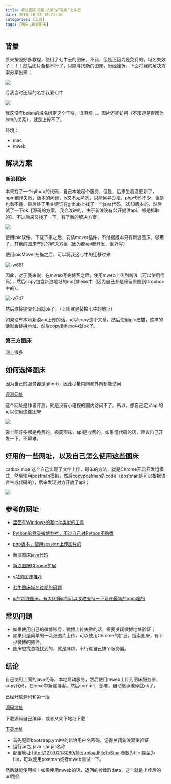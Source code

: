 ```yaml
---
title: 解决图床问题-坑爹的“免费”七牛云
date: 2018-10-26 10:21:16
categories: [工具]
tags: [图床,新浪图床]
---
```


## 背景

原来按照好多教程，使用了七牛云的图床，不错，但是正因为是免费的，域名失效了！！！然后图片全都不行了，只能寻找新的图床，历经挫折。下面将我的解决方案分享出来；

<!--more-->

![](https://i.loli.net/2019/11/03/n5HS9BTsqkX37gi.jpg)

亏我当时还起的名字我爱七牛

![](https://i.loli.net/2019/11/03/BhMmWgEPfRcdVFk.jpg)

我这没有beian的域名绑定这个干啥，很麻烦。。。图片还能访问（不知道是否因为cdn的关系），就是上传不了。 

环境：

* mac
* mweb

## 解决方案

### 新浪图床

本来找了一个github的代码，自己本地起个服务，但是，后来坐着没更新了，npm编译失败，版本的问题，js又不太熟悉，只能另寻办法，php代码不少，但是也看不懂，最后终于用关键词在github上找了一个java代码，2018版本的，然后试了一下ok【源码的方案，我会改进的，由于新浪没有公开提供api，都是抓取的】。不过后来又找了一下，有了新的解决方案；

![](https://i.loli.net/2019/11/03/ThqYPWS5MpIaRZe.jpg)

使用ipic软件，下载下来之后，安装mover插件，不付费版本只有新浪图床，够用了，其他的图床有别的解决方案（因为都api都开发，很好写）

使用ipicMover扫描之后，可以将我这七牛的迁移过来

![-w681](https://i.loli.net/2019/11/03/O2aQly4fPn7TvsB.jpg)

因此，对于我来说，在mweb写完博客之后，使用mweb上传到新浪（可以使用代码），然后copy包含新浪地址的md到hexo中（因为自己都是保留原图到Dropbox中的）。

![-w747](https://i.loli.net/2019/11/03/Cdkb9ItligU6G4o.jpg)

然后直接提交代码就ok了。（上图就是替换七牛的地址）
    
如果没有本地新浪api上传的话，可以copy这个文章，然后使用ipic扫描，这样的话就会替换地址，然后copy到hexo中就ok了。

### 第三方图床

网上很多

## 如何选择图床

因为自己的服务器是github，因此尽量内网和外网都能访问

[评测网址](http://bangumi.tv/group/topic/343056)

这个网址是作者评测，就是没有小电视的国内访问不了。所以，想自己定义api的可以使用这些图床

![](https://i.loli.net/2019/11/03/bJ4xfYQojutZeGD.jpg)

像上图好多都是免费的，极简图床，api是收费的。如果懂代码的话，建议自己开发一下。不算难。
    
## 好用的一些网址，以及自己怎么使用这些图床

catbox.moe 这个自己实现了文件上传，最笨的方法，就是Chrome开启开发组模式，然后使用postman模拟，然后copypostman的code（postman是可以根据语言生成代码的），后来发现对方开放了api；

![](https://i.loli.net/2019/11/03/eWDcsxtCkwjq5TI.jpg)

## 参考的网址
* [里面有Windows的和ipic类似的工具](https://sspai.com/post/40499)
* [Python的登录微博参考，不过自己对Python不熟悉](http://www.cnblogs.com/fengwbetter/fengwbetter/p/9107742.html)

* [php版本，使用session上传图片的
](https://cloud.tencent.com/developer/article/1152353)
* [新浪图床java代码](https://github.com/xx13295/sina-picbed)
* [新浪图床Chrome扩展](https://github.com/Suxiaogang/WeiboPicBed)
* [v站的图床推荐](https://www.v2ex.com/t/473771)
* [七牛图床域名过期的问题](https://github.com/qiniu/qshell/issues/188)
* [js的新浪图床，有大佬懂js的可以改改支持一下现在最新的npm啥的](https://invisprints.wordpress.com/2017/12/10/uploadpicinweibo/)



## 常见问题

* 如果使用自己的微博账号，微博上传失败的话，需要关闭微博地址验证；
* 如果只是简单的一两张图片上传，可以使用Chrome的扩展，搜索图床，有不少微博的插件。
* 图床想找总能找到的，就是麻烦，不行就自己搞个服务器。

## 结论

自己使用上面的java代码，本地启动服务，然后使用mweb上传到图床服务器，copy代码，在hexo中新建博客。然后commit，部署，自动继承编译就ok了。

已经开放源码和第一版

[源码地址](https://github.com/RMzcq/dddjava)

下载源码自己编译，或者从如下地址下载：

[下载地址](https://u3492574.ctfile.com/fs/3492574-319064523)

* 首先配置bootstrap.yml中的新浪用户名密码，记得关闭新浪双重验证
* 运行jar包 java -jar jar名称
* 配置地址 http://127.0.0.1:8089/file/uploadFileToSina
  参数为file 类型为file，可以使用postman或者mweb测试一下。
  
然后就能使用啦！如果使用mweb的话，返回的参数取data，这个就是上传后的url路径
